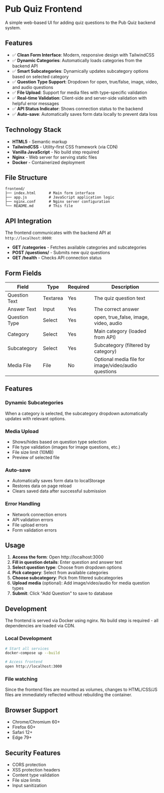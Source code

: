 # Pub Quiz Frontend

A simple web-based UI for adding quiz questions to the Pub Quiz backend system.

## Features

- ✅ **Clean Form Interface**: Modern, responsive design with TailwindCSS
- ✅ **Dynamic Categories**: Automatically loads categories from the backend API
- ✅ **Smart Subcategories**: Dynamically updates subcategory options based on selected category
- ✅ **Question Type Support**: Dropdown for open, true/false, image, video, and audio questions
- ✅ **File Upload**: Support for media files with type-specific validation
- ✅ **Real-time Validation**: Client-side and server-side validation with helpful error messages
- ✅ **API Status Indicator**: Shows connection status to the backend
- ✅ **Auto-save**: Automatically saves form data locally to prevent data loss

## Technology Stack

- **HTML5** - Semantic markup
- **TailwindCSS** - Utility-first CSS framework (via CDN)
- **Vanilla JavaScript** - No build step required
- **Nginx** - Web server for serving static files
- **Docker** - Containerized deployment

## File Structure

```
frontend/
├── index.html      # Main form interface
├── app.js          # JavaScript application logic
├── nginx.conf      # Nginx server configuration
└── README.md       # This file
```

## API Integration

The frontend communicates with the backend API at `http://localhost:8000`:

- **GET /categories** - Fetches available categories and subcategories
- **POST /questions/** - Submits new quiz questions
- **GET /health** - Checks API connection status

## Form Fields

| Field | Type | Required | Description |
|-------|------|----------|-------------|
| Question Text | Textarea | Yes | The quiz question text |
| Answer Text | Input | Yes | The correct answer |
| Question Type | Select | Yes | open, true_false, image, video, audio |
| Category | Select | Yes | Main category (loaded from API) |
| Subcategory | Select | Yes | Subcategory (filtered by category) |
| Media File | File | No | Optional media file for image/video/audio questions |

## Features

### Dynamic Subcategories
When a category is selected, the subcategory dropdown automatically updates with relevant options.

### Media Upload
- Shows/hides based on question type selection
- File type validation (images for image questions, etc.)
- File size limit (10MB)
- Preview of selected file

### Auto-save
- Automatically saves form data to localStorage
- Restores data on page reload
- Clears saved data after successful submission

### Error Handling
- Network connection errors
- API validation errors
- File upload errors
- Form validation errors

## Usage

1. **Access the form**: Open http://localhost:3000
2. **Fill in question details**: Enter question and answer text
3. **Select question type**: Choose from dropdown options
4. **Pick category**: Select from available categories
5. **Choose subcategory**: Pick from filtered subcategories
6. **Upload media** (optional): Add image/video/audio for media question types
7. **Submit**: Click "Add Question" to save to database

## Development

The frontend is served via Docker using nginx. No build step is required - all dependencies are loaded via CDN.

### Local Development
```bash
# Start all services
docker-compose up --build

# Access frontend
open http://localhost:3000
```

### File watching
Since the frontend files are mounted as volumes, changes to HTML/CSS/JS files are immediately reflected without rebuilding the container.

## Browser Support

- Chrome/Chromium 60+
- Firefox 60+
- Safari 12+
- Edge 79+

## Security Features

- CORS protection
- XSS protection headers
- Content type validation
- File size limits
- Input sanitization 
